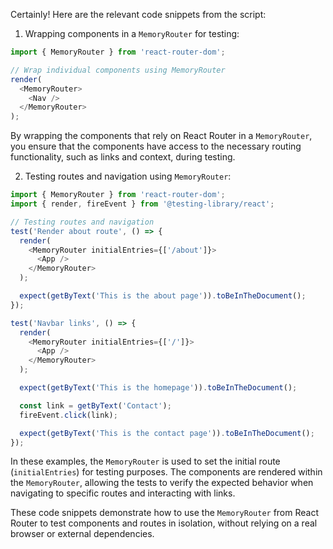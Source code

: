 Certainly! Here are the relevant code snippets from the script:

1. Wrapping components in a `MemoryRouter` for testing:
```javascript
import { MemoryRouter } from 'react-router-dom';

// Wrap individual components using MemoryRouter
render(
  <MemoryRouter>
    <Nav />
  </MemoryRouter>
);
```

By wrapping the components that rely on React Router in a `MemoryRouter`, you ensure that the components have access to the necessary routing functionality, such as links and context, during testing.

2. Testing routes and navigation using `MemoryRouter`:
```javascript
import { MemoryRouter } from 'react-router-dom';
import { render, fireEvent } from '@testing-library/react';

// Testing routes and navigation
test('Render about route', () => {
  render(
    <MemoryRouter initialEntries={['/about']}>
      <App />
    </MemoryRouter>
  );

  expect(getByText('This is the about page')).toBeInTheDocument();
});

test('Navbar links', () => {
  render(
    <MemoryRouter initialEntries={['/']}>
      <App />
    </MemoryRouter>
  );

  expect(getByText('This is the homepage')).toBeInTheDocument();

  const link = getByText('Contact');
  fireEvent.click(link);

  expect(getByText('This is the contact page')).toBeInTheDocument();
});
```

In these examples, the `MemoryRouter` is used to set the initial route (`initialEntries`) for testing purposes. The components are rendered within the `MemoryRouter`, allowing the tests to verify the expected behavior when navigating to specific routes and interacting with links.

These code snippets demonstrate how to use the `MemoryRouter` from React Router to test components and routes in isolation, without relying on a real browser or external dependencies.